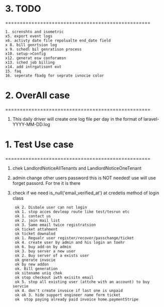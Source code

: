 # 3. TODO 
==================================================

	1. screnshto and isometric
	x5. export event logs
	x6. activty date file repolualte end_date field
	x 8. bill genrtsion log
	x 9. schedl bil genratison process
	x10. setup->Config
	x12. generat esw conforamsn
	x13. sched job billing
	x14. add intrgatisont ext
	15. faq
	16. seperate fbadg for seprate ivnocie color

# 2. OverAll case 
==================================================
1. This daily driver will create one log file per day in the format of laravel-YYYY-MM-DD.log

# 1. Test Use case 
==================================================
1. chek LandlordNoticeAllTenants and LandlordNoticeOneTenant
2. admin change other users password this is NOT needed! use will use forget passord. For tne it is there
3. check if we need is_null('email_verified_at') at credetis method of login class

		ok 2. Disbale user can not login
		ok 1. stop acces devleop route like test/tesrun etc
		ok 1. contact us
		ok 2. join mail list
		ok 3. Same email twice registratsion
		ok ticket attahment
		ok ticket downalod
		ok 1. Regualr user register/recover/passchange/ticket
		ok 4. create user by admin and his login an toehr
		ok 6. buy add-on by admin
		ok 3. buy server a new user
		ok 2. Buy server of a exists user
		ok gnerate invocie
		ok by new addon 
		ok. Bill generation
		ok sitename uniq chek
		ok stop checkout iwth exisitn email
		ok 5. stop all existing user (attche with an account) to buy servcie
		ok 4. don't create invoice if last one is unpaid
		ok ok 3. hide support engineer name form ticket
		ok  stop paying already paid invoice home.paymentStripe

